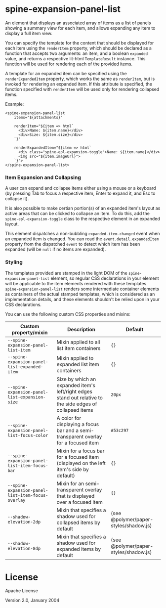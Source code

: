 # spine-expansion-panel-list

An element that displays an associated array of items as a list of panels showing a summary view
for each item, and allows expanding any item to display a full item view.

You can specify the template for the content that should be displayed for each item using the
`renderItem` property, which should be declared as a function that accepts two arguments: an
 item, and a boolean `expanded` value, and returns a respective lit-html `TemplateResult`
 instance. This function will be used for rendering each of the provided items.

A template for an expanded item can be specified using the `renderExpandedItem` property, which
works the same as `renderItem`, but is invoked for rendering an expanded item. If this attribute
is specified, the function specified with `renderItem` will be used only for rendering collapsed
items.

Example:
```
<spine-expansion-panel-list
    items="${attachments}"

    renderItem="${item => html`
      <div>Name: ${item.name}</div>
      <div>Size: ${item.size}</div>
    `}"

    renderExpandedItem="${item => html`
      <div class="spine-epl-expansion-toggle">Name: ${item.name}</div>
      <img src="${item.imageUrl}">
    `}">
</spine-expansion-panel-list>
```

### Item Expansion and Collapsing

A user can expand and collapse items either using a mouse or a keyboard (by pressing Tab to focus
a respective item, Enter to expand it, and Esc to collapse it).

It is also possible to make certian portion(s) of an expanded item's layout as active areas that
can be clicked to collapse an item. To do this, add the `spine-epl-expansion-toggle` class to the
respective element in an expanded layout.

This element dispatches a non-bubbling `expanded-item-changed` event when an expanded item is
changed. You can read the `event.detail.expandedItem` property from the dispatched `event` to
detect which item has been expanded (will be `null` if no items are expanded).

### Styling

The templates provided are stamped in the light DOM of the `spine-expansion-panel-list` element,
so regular CSS declarations in your element will be applicable to the item elements rendered with
these templates. `spine-expansion-panel-list` renders some intermediate container elements as
containers of the actual stamped templates, which is considered as an implementation details, and
these elements shouldn't be relied upon in your CSS declarations.

You can use the following custom CSS properties and mixins:

Custom property/mixin                         | Description                                    | Default
----------------------------------------------|------------------------------------------------|----------
`--spine-expansion-panel-list-item`           | Mixin applied to all list item containers      | `{}`
`--spine-expansion-panel-list-expanded-item`  | Mixin applied to expanded list item containers | `{}`
`--spine-expansion-panel-list-expansion-size` | Size by which an expanded item's left/right edges stand out relative to the side edges of collapsed items | `20px`
`--spine-expansion-panel-list-focus-color`    | A color for displaying a focus bar and a semi-transparent overlay for a focused item | `#53c297`
`--spine-expansion-panel-list-item-focus-bar` | Mixin for a focus bar for a focused item (displayed on the left item's side by default) | `{}`
`--spine-expansion-panel-list-item-focus-overlay` | Mixin for an semi-transparent overlay that is displayed over a focused item | `{}`
`--shadow-elevation-2dp`                      | Mixin that specifies a shadow used for collapsed items by default | (see @polymer/paper-styles/shadow.js)
`--shadow-elevation-8dp`                      | Mixin that specifies a shadow used for expanded items by default  | (see @polymer/paper-styles/shadow.js)

# License

Apache License

Version 2.0, January 2004
